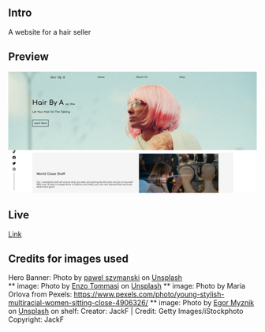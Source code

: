 ## Intro

A website for a hair seller

## Preview

!['Live'](./src/images/hairbya-sc.png)

## Live

[Link](https://hairbya.gtsb.io/)

## Credits for images used

Hero Banner: Photo by <a href="https://unsplash.com/@szvmanski?utm_source=unsplash&utm_medium=referral&utm_content=creditCopyText">pawel szvmanski</a> on <a href="https://unsplash.com/s/photos/wig?utm_source=unsplash&utm_medium=referral&utm_content=creditCopyText">Unsplash</a>
<br/>
** image: Photo by <a href="https://unsplash.com/@11x11?utm_source=unsplash&utm_medium=referral&utm_content=creditCopyText">Enzo Tommasi</a> on <a href="https://unsplash.com/s/photos/wig?utm_source=unsplash&utm_medium=referral&utm_content=creditCopyText">Unsplash</a>
** image: Photo by Maria Orlova from Pexels: https://www.pexels.com/photo/young-stylish-multiracial-women-sitting-close-4906326/
\*\* image: Photo by <a href="https://unsplash.com/@vonshnauzer?utm_source=unsplash&utm_medium=referral&utm_content=creditCopyText">Egor Myznik</a> on <a href="https://unsplash.com/s/photos/wig?utm_source=unsplash&utm_medium=referral&utm_content=creditCopyText">Unsplash</a>
on shelf: Creator: JackF | Credit: Getty Images/iStockphoto
Copyright: JackF

